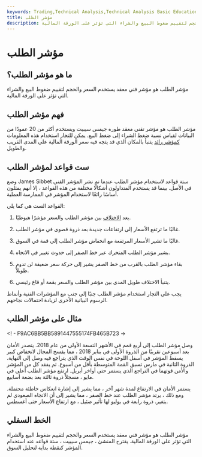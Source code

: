 ```yaml
---
keywords: Trading,Technical Analysis,Technical Analysis Basic Education
title: مؤشر الطلب
description: مؤشر الطلب هو مؤشر فني معقد يستخدم السعر والحجم لتقييم ضغوط البيع والشراء التي تؤثر على الورقة المالية.
---
```


# مؤشر الطلب
## ما هو مؤشر الطلب؟

مؤشر الطلب هو مؤشر فني معقد يستخدم السعر والحجم لتقييم ضغوط البيع والشراء التي تؤثر على الورقة المالية.

## فهم مؤشر الطلب

مؤشر الطلب هو مؤشر تقني معقد طوره جيمس سيبيت ويستخدم أكثر من 20 عمودًا من البيانات لقياس نسبة ضغط الشراء إلى ضغط البيع. يمكن للتجار استخدام هذه المعلومات [كمؤشر رائد](/leadingindicator) يتنبأ بالمكان الذي قد يتجه فيه سعر الورقة المالية على المدى القريب والطويل.

## ست قواعد لمؤشر الطلب

وضع James Sibbet ستة قواعد لاستخدام مؤشر الطلب عندما تم نشر المؤشر الفني في الأصل. بينما قد يستخدم المتداولون أشكالًا مختلفة من هذه القواعد ، إلا أنهم يمثلون أساسًا رائعًا لاستخدام المؤشر في الممارسة العملية.

القواعد الست هي كما يلي:

1. يعد [الاختلاف](/divergence) بين مؤشر الطلب والسعر مؤشرًا هبوطيًا.

1. غالبًا ما ترتفع الأسعار إلى ارتفاعات جديدة بعد ذروة قصوى في مؤشر الطلب.

1. غالبًا ما تشير الأسعار المرتفعة مع انخفاض مؤشر الطلب إلى قمة في السوق.

1. يشير مؤشر الطلب المتحرك عبر خط الصفر إلى حدوث تغيير في الاتجاه.

1. بقاء مؤشر الطلب بالقرب من خط الصفر يشير إلى حركة سعر ضعيفة لن تدوم طويلاً.

1. يتنبأ الاختلاف طويل المدى بين مؤشر الطلب والسعر بقمة أو قاع رئيسي.

يجب على التجار استخدام مؤشر الطلب جنبًا إلى جنب مع المؤشرات الفنية وأنماط الرسوم البيانية الأخرى لزيادة احتمالات نجاحهم.

## مثال على مؤشر الطلب

<! - F9AC6BB5BB5891447555174FB465B723 ->

وصل مؤشر الطلب إلى أربع قمم في الأشهر التسعة الأولى من عام 2018. يتصدر الأمان بعد أسبوعين تقريبًا من الذروة الأولى في يناير 2018 ، مما يفسح المجال لانخفاض كبير يسقط المؤشر في أسفل اللوحة في نفس الوقت الذي يتراجع فيه وصل إلى النهاية. الذروة الثانية في مارس تسبق القمة المتوسطة بأقل من أسبوع. ثم يفقد كل من المؤشر والأمن قوتهما في التراجع الذي يستمر حتى أواخر أبريل. ارتفع مؤشر الطلب أعلى في مايو ، مسجلاً ذروة ثالثة بعد بضعة أسابيع.

يستمر الأمان في الارتفاع لمدة شهر آخر ، مما يشير إلى إشارة انعكاس خاطئة محتملة. ومع ذلك ، يرتد مؤشر الطلب عند خط الصفر ، مما يشير إلى أن الاتجاه الصعودي لم يتغير. ذروة رابعة في يوليو لها تأثير ضئيل ، مع ارتفاع الأسعار حتى أغسطس.

## الخط السفلي

مؤشر الطلب هو مؤشر فني معقد يستخدم السعر والحجم لتقييم ضغوط البيع والشراء التي تؤثر على الورقة المالية. يقترح المنشئ ، جيمس سيبيت ، ستة قواعد عند استخدام المؤشر كنقطة بداية لتحليل السوق.

